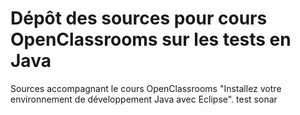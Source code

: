 # Dépôt des sources pour cours OpenClassrooms sur les tests en Java

Sources accompagnant le cours OpenClassrooms "Installez votre environnement de développement Java avec Eclipse".
test sonar
